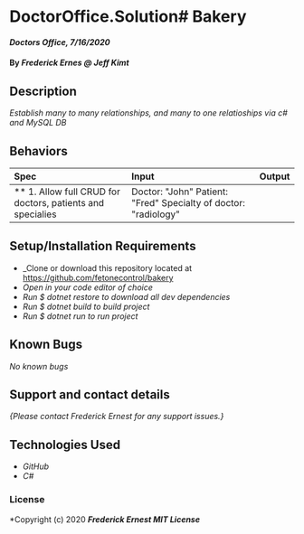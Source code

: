 # DoctorOffice.Solution# Bakery

#### _Doctors Office, 7/16/2020_

#### By _**Frederick Ernes @ Jeff Kimt**_

## Description

_Establish many to many relationships, and many to one relatioships via c# and MySQL DB_

## Behaviors

| Spec | Input | Output |
| :-------------      | :------------- | :------------- |
| ** 1. Allow full CRUD for doctors, patients and specialies | Doctor: "John" Patient: "Fred" Specialty of doctor: "radiology" |

## Setup/Installation Requirements

* _Clone or download this repository located at https://github.com/fetonecontrol/bakery
* _Open in your code editor of choice_
* _Run $ dotnet restore to download all dev dependencies_
* _Run $ dotnet build to build project_
* _Run $ dotnet run to run project_


## Known Bugs

_No known bugs_

## Support and contact details

_{Please contact Frederick Ernest for any support issues.}_

## Technologies Used

* _GitHub_
* _C#_

### License

*Copyright (c) 2020 **_Frederick Ernest MIT License_**
